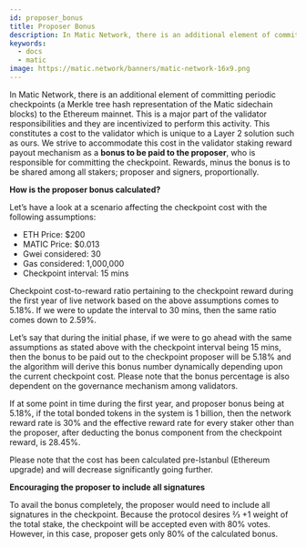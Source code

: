 ```yaml
---
id: proposer_bonus
title: Proposer Bonus
description: In Matic Network, there is an additional element of committing periodic checkpoints (a Merkle tree hash representation of the Matic sidechain blocks) to the Ethereum mainnet. This is a major part of the validator responsibilities and they are incentivized to perform this activity.
keywords:
  - docs
  - matic
image: https://matic.network/banners/matic-network-16x9.png 
---
```

In Matic Network, there is an additional element of committing periodic checkpoints (a Merkle tree hash representation of the Matic sidechain blocks) to the Ethereum mainnet. This is a major part of the validator responsibilities and they are incentivized to perform this activity. This constitutes a cost to the validator which is unique to a Layer 2 solution such as ours. We strive to accommodate this cost in the validator staking reward payout mechanism as a **bonus to be paid to the proposer**, who is responsible for committing the checkpoint. Rewards, minus the bonus is to be shared among all stakers; proposer and signers, proportionally.

**How is the proposer bonus calculated?**

Let’s have a look at a scenario affecting the checkpoint cost with the following assumptions:

- ETH Price: $200
- MATIC Price: $0.013
- Gwei considered: 30
- Gas considered: 1,000,000
- Checkpoint interval: 15 mins

Checkpoint cost-to-reward ratio pertaining to the checkpoint reward during the first year of live network based on the above assumptions comes to 5.18%. If we were to update the interval to 30 mins, then the same ratio comes down to 2.59%.

Let’s say that during the initial phase, if we were to go ahead with the same assumptions as stated above with the checkpoint interval being 15 mins, then the bonus to be paid out to the checkpoint proposer will be 5.18% and the algorithm will derive this bonus number dynamically depending upon the current checkpoint cost. Please note that the bonus percentage is also dependent on the governance mechanism among validators.

If at some point in time during the first year, and proposer bonus being at 5.18%, if the total bonded tokens in the system is 1 billion, then the network reward rate is 30% and the effective reward rate for every staker other than the proposer, after deducting the bonus component from the checkpoint reward, is 28.45%.

Please note that the cost has been calculated pre-Istanbul (Ethereum upgrade) and will decrease significantly going further.

**Encouraging the proposer to include all signatures**

To avail the bonus completely, the proposer would need to include all signatures in the checkpoint. Because the protocol desires ⅔ +1 weight of the total stake, the checkpoint will be accepted even with 80% votes. However, in this case, proposer gets only 80% of the calculated bonus.